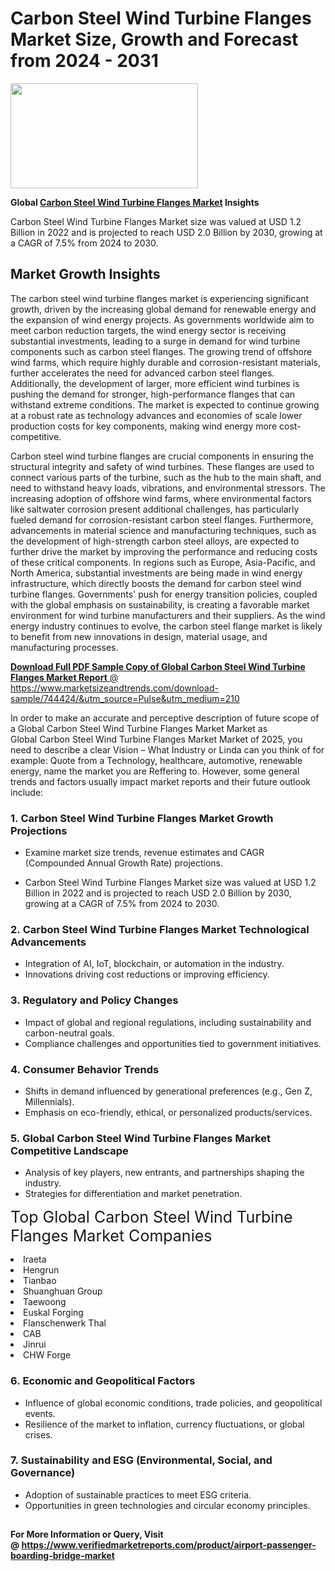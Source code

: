 <H1>Carbon Steel Wind Turbine Flanges Market Size, Growth and Forecast from 2024 - 2031</H1><img class="aligncenter size-medium wp-image-584254" src="https://thirdeyenews.in/wp-content/uploads/2024/09/Global-Market-Research-300x168.jpeg" alt="" width="300" height="168" /><p><strong>Global&nbsp;<a href="https://www.marketsizeandtrends.com/download-sample/744424/&amp;utm_source=Pulse&amp;utm_medium=210">Carbon Steel Wind Turbine Flanges Market</a> Insights</strong></p><p>Carbon Steel Wind Turbine Flanges Market size was valued at USD 1.2 Billion in 2022 and is projected to reach USD 2.0 Billion by 2030, growing at a CAGR of 7.5% from 2024 to 2030.</p><p><h2>Market Growth Insights</h2> <p>The carbon steel wind turbine flanges market is experiencing significant growth, driven by the increasing global demand for renewable energy and the expansion of wind energy projects. As governments worldwide aim to meet carbon reduction targets, the wind energy sector is receiving substantial investments, leading to a surge in demand for wind turbine components such as carbon steel flanges. The growing trend of offshore wind farms, which require highly durable and corrosion-resistant materials, further accelerates the need for advanced carbon steel flanges. Additionally, the development of larger, more efficient wind turbines is pushing the demand for stronger, high-performance flanges that can withstand extreme conditions. The market is expected to continue growing at a robust rate as technology advances and economies of scale lower production costs for key components, making wind energy more cost-competitive. <a href="sample_download_link"></a></p> <p>Carbon steel wind turbine flanges are crucial components in ensuring the structural integrity and safety of wind turbines. These flanges are used to connect various parts of the turbine, such as the hub to the main shaft, and need to withstand heavy loads, vibrations, and environmental stressors. The increasing adoption of offshore wind farms, where environmental factors like saltwater corrosion present additional challenges, has particularly fueled demand for corrosion-resistant carbon steel flanges. Furthermore, advancements in material science and manufacturing techniques, such as the development of high-strength carbon steel alloys, are expected to further drive the market by improving the performance and reducing costs of these critical components. In regions such as Europe, Asia-Pacific, and North America, substantial investments are being made in wind energy infrastructure, which directly boosts the demand for carbon steel wind turbine flanges. Governments' push for energy transition policies, coupled with the global emphasis on sustainability, is creating a favorable market environment for wind turbine manufacturers and their suppliers. As the wind energy industry continues to evolve, the carbon steel flange market is likely to benefit from new innovations in design, material usage, and manufacturing processes. <a href="get_more_link"></p><p><span class=""><strong>Download Full PDF Sample Copy of Global Carbon Steel Wind Turbine Flanges Market Report</strong> @ <a href="https://www.marketsizeandtrends.com/download-sample/744424/&amp;utm_source=Pulse&amp;utm_medium=210" target="_blank">https://www.marketsizeandtrends.com/download-sample/744424/&amp;utm_source=Pulse&amp;utm_medium=210</a></span></p><p>In order to make an accurate and perceptive description of future scope of a Global&nbsp;Carbon Steel Wind Turbine Flanges Market Market as Global&nbsp;Carbon Steel Wind Turbine Flanges Market Market of 2025, you need to describe a clear Vision &ndash; What Industry or Linda can you think of for example: Quote from a Technology, healthcare, automotive, renewable energy, name the market you are Reffering to. However, some general trends and factors usually impact market reports and their future outlook include:</p><h3>1.&nbsp;<strong>Carbon Steel Wind Turbine Flanges Market Growth Projections</strong></h3><ul><li>Examine market size trends, revenue estimates and CAGR (Compounded Annual Growth Rate) projections.</li><li><p>Carbon Steel Wind Turbine Flanges Market size was valued at USD 1.2 Billion in 2022 and is projected to reach USD 2.0 Billion by 2030, growing at a CAGR of 7.5% from 2024 to 2030.</p></li></ul><h3>2.&nbsp;<strong>Carbon Steel Wind Turbine Flanges Market Technological Advancements</strong></h3><ul><li>Integration of AI, IoT, blockchain, or automation in the industry.</li><li>Innovations driving cost reductions or improving efficiency.</li></ul><h3>3.&nbsp;<strong>Regulatory and Policy Changes</strong></h3><ul><li>Impact of global and regional regulations, including sustainability and carbon-neutral goals.</li><li>Compliance challenges and opportunities tied to government initiatives.</li></ul><h3>4.&nbsp;<strong>Consumer Behavior Trends</strong></h3><ul><li>Shifts in demand influenced by generational preferences (e.g., Gen Z, Millennials).</li><li>Emphasis on eco-friendly, ethical, or personalized products/services.</li></ul><h3>5.&nbsp;<strong>Global Carbon Steel Wind Turbine Flanges Market Competitive Landscape</strong></h3><ul><li>Analysis of key players, new entrants, and partnerships shaping the industry.</li><li>Strategies for differentiation and market penetration.</li></ul><p data-pm-slice="1 1 []"><span style="color: inherit; font-family: inherit; font-size: 25px;">Top Global Carbon Steel Wind Turbine Flanges Market Companies</span></p><div class="" data-test-id=""><p><li>Iraeta</li><li> Hengrun</li><li> Tianbao</li><li> Shuanghuan Group</li><li> Taewoong</li><li> Euskal Forging</li><li> Flanschenwerk Thal</li><li> CAB</li><li> Jinrui</li><li> CHW Forge</li></p></div><h3>6.&nbsp;<strong>Economic and Geopolitical Factors</strong></h3><ul><li>Influence of global economic conditions, trade policies, and geopolitical events.</li><li>Resilience of the market to inflation, currency fluctuations, or global crises.</li></ul><h3>7.&nbsp;<strong>Sustainability and ESG (Environmental, Social, and Governance)</strong></h3><ul><li>Adoption of sustainable practices to meet ESG criteria.</li><li>Opportunities in green technologies and circular economy principles.</li></ul><h2><strong style="font-size: 14px;">For More Information or Query, Visit @&nbsp;</strong><a style="background-color: #ffffff; font-size: 14px;" href="https://www.marketsizeandtrends.com/report/carbon-steel-wind-turbine-flanges-market/" target="_blank">https://www.verifiedmarketreports.com/product/airport-passenger-boarding-bridge-market</a></h2>
